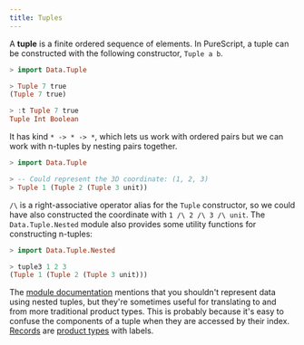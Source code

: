 ```yaml
---
title: Tuples
---
```


A **tuple** is a finite ordered sequence of elements. In PureScript, a tuple
can be constructed with the following constructor, `Tuple a b`.

``` purescript
> import Data.Tuple

> Tuple 7 true
(Tuple 7 true)

> :t Tuple 7 true
Tuple Int Boolean
```

It has kind `* -> * -> *`, which lets us work with ordered pairs but we can
work with n-tuples by nesting pairs together.

``` purescript
> import Data.Tuple

> -- Could represent the 3D coordinate: (1, 2, 3)
> Tuple 1 (Tuple 2 (Tuple 3 unit))
```

`/\` is a right-associative operator alias for the `Tuple` constructor, so we
could have also constructed the coordinate with `1 /\ 2 /\ 3 /\ unit`. The
`Data.Tuple.Nested` module also provides some utility functions for
constructing n-tuples:

``` purescript
> import Data.Tuple.Nested

> tuple3 1 2 3
(Tuple 1 (Tuple 2 (Tuple 3 unit)))
```

The [module documentation] mentions that you shouldn't represent data using
nested tuples, but they're sometimes useful for translating to and from more
traditional product types. This is probably because it's easy to confuse the
components of a tuple when they are accessed by their index. [Records] are
[product types] with labels.

<!-- References -->
[module documentation]: https://pursuit.purescript.org/packages/purescript-tuples/4.1.0

<!-- Links -->
[Records]: de973c63-8866-4d3e-8d46-f1dc8c1690b8.md
[product types]: 2da15626-25db-4ea5-b296-86aa566b6d6f.md
